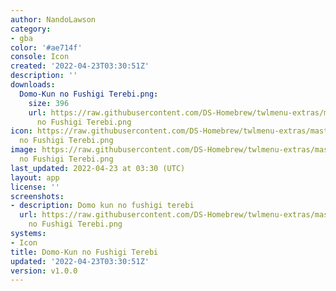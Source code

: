 ```yaml
---
author: NandoLawson
category:
- gba
color: '#ae714f'
console: Icon
created: '2022-04-23T03:30:51Z'
description: ''
downloads:
  Domo-Kun no Fushigi Terebi.png:
    size: 396
    url: https://raw.githubusercontent.com/DS-Homebrew/twlmenu-extras/master/_nds/TWiLightMenu/icons/Domo-Kun
      no Fushigi Terebi.png
icon: https://raw.githubusercontent.com/DS-Homebrew/twlmenu-extras/master/_nds/TWiLightMenu/icons/Domo-Kun
  no Fushigi Terebi.png
image: https://raw.githubusercontent.com/DS-Homebrew/twlmenu-extras/master/_nds/TWiLightMenu/icons/Domo-Kun
  no Fushigi Terebi.png
last_updated: 2022-04-23 at 03:30 (UTC)
layout: app
license: ''
screenshots:
- description: Domo kun no fushigi terebi
  url: https://raw.githubusercontent.com/DS-Homebrew/twlmenu-extras/master/_nds/TWiLightMenu/icons/Domo-Kun
    no Fushigi Terebi.png
systems:
- Icon
title: Domo-Kun no Fushigi Terebi
updated: '2022-04-23T03:30:51Z'
version: v1.0.0
---
```

